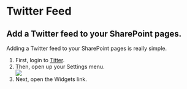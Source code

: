 <h1>Twitter Feed</h1>
<h2>Add a Twitter feed to your SharePoint pages. </h2>
<p>Adding a Twitter feed to your SharePoint pages is really simple. 
<ol>
<li>First, login to <a href="https://twitter.com" target="_blank">Titter</a>.</li>
<li>Then, open up your Settings menu.</li>
<img style="max-width:50%;" src="https://github.com/spmpadmin/Twitter-Feed/blob/master/OpenTwitterSettings.gif"></img>
<li>Next, open the Widgets link.</li>

